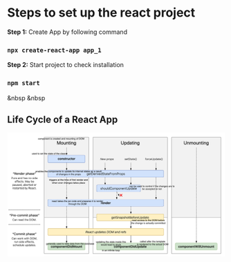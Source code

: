 # Steps to set up the react project

**Step 1:** Create App by following command
### `npx create-react-app app_1`

**Step 2:** Start project to check installation
### `npm start`

&nbsp
&nbsp
## Life Cycle of a React App

![React App Life Cycle](./images/lifecycle.png)
